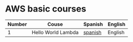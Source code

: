 # AWS basic courses

|Number|Couse|Spanish|English|
|--|--|--|--|
|1|Hello World Lambda|[spanish](spanish/hello-world/aws-hello-world-lambda.md)|English|
